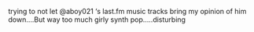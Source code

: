 <!--
id: 244385597
link: http://kevinisom.info/post/244385597/trying-to-not-let-aboy021-s-last-fm-music-tracks
slug: trying-to-not-let-aboy021-s-last-fm-music-tracks
date: Sun Nov 15 2009 17:40:53 GMT+1300 (NZDT)
raw: {"blog_name":"kevinisom","id":244385597,"post_url":"http://kevinisom.info/post/244385597/trying-to-not-let-aboy021-s-last-fm-music-tracks","slug":"trying-to-not-let-aboy021-s-last-fm-music-tracks","type":"text","date":"2009-11-15 04:40:53 GMT","timestamp":1258260053,"state":"published","format":"html","reblog_key":"FzOiCg1D","tags":[],"short_url":"http://tmblr.co/Zw68YyEaGSz","highlighted":[],"feed_item":"http://twitter.com/kev_nz/statuses/5726593747","from_feed_id":"650289","note_count":0,"title":null,"body":"<p>trying to not let @aboy021 &#8216;s last.fm music tracks bring my opinion of him down&#8230;.But way too much girly synth pop&#8230;..disturbing</p>"}
publish: 2009-11-015
tags: 
title: null
-->


trying to not let @aboy021 ‘s last.fm music tracks bring my opinion of
him down….But way too much girly synth pop…..disturbing


